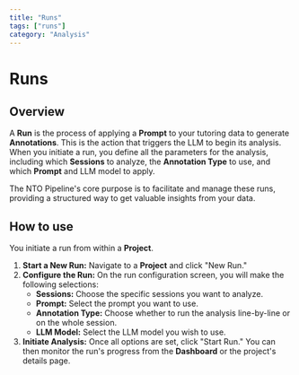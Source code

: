 ```yaml
---
title: "Runs"
tags: ["runs"]
category: "Analysis"
---
```


# Runs

## Overview

A **Run** is the process of applying a **Prompt** to your tutoring data to generate **Annotations**. This is the action that triggers the LLM to begin its analysis. When you initiate a run, you define all the parameters for the analysis, including which **Sessions** to analyze, the **Annotation Type** to use, and which **Prompt** and LLM model to apply.

The NTO Pipeline's core purpose is to facilitate and manage these runs, providing a structured way to get valuable insights from your data.

## How to use

You initiate a run from within a **Project**.

1.  **Start a New Run:** Navigate to a **Project** and click "New Run."
2.  **Configure the Run:** On the run configuration screen, you will make the following selections:
    * **Sessions:** Choose the specific sessions you want to analyze.
    * **Prompt:** Select the prompt you want to use.
    * **Annotation Type:** Choose whether to run the analysis line-by-line or on the whole session.
    * **LLM Model:** Select the LLM model you wish to use.
3.  **Initiate Analysis:** Once all options are set, click "Start Run." You can then monitor the run's progress from the **Dashboard** or the project's details page.
